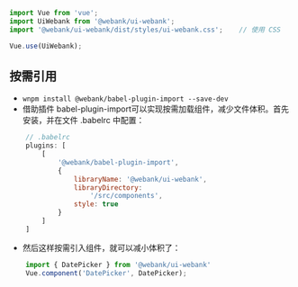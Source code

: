 ```javascript
import Vue from 'vue';
import UiWebank from '@webank/ui-webank';
import '@webank/ui-webank/dist/styles/ui-webank.css';    // 使用 CSS

Vue.use(UiWebank);

```


## 按需引用
- `wnpm install @webank/babel-plugin-import --save-dev`
- 借助插件 babel-plugin-import可以实现按需加载组件，减少文件体积。首先安装，并在文件 .babelrc 中配置：

```js
    // .babelrc
    plugins: [
        [
            '@webank/babel-plugin-import',
            {
                libraryName: '@webank/ui-webank',
                libraryDirectory:
                    '/src/components',
                style: true
            }
        ]
    ]
```
- 然后这样按需引入组件，就可以减小体积了：
```js
    import { DatePicker } from '@webank/ui-webank'
    Vue.component('DatePicker', DatePicker);
```
